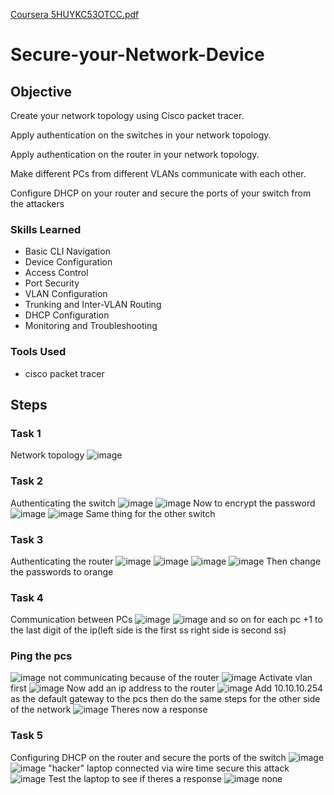[Coursera 5HUYKC53OTCC.pdf](https://github.com/user-attachments/files/18854021/Coursera.5HUYKC53OTCC.pdf)
# Secure-your-Network-Device

## Objective

 Create your network topology using Cisco packet tracer.

Apply authentication on the switches in your network topology. 

Apply authentication on the router in your network topology. 

Make different PCs from different VLANs communicate with each other. 

Configure DHCP on your router and secure the ports of your switch from the attackers



### Skills Learned
- Basic CLI Navigation
- Device Configuration
- Access Control
- Port Security
- VLAN Configuration
- Trunking and Inter-VLAN Routing
- DHCP Configuration
- Monitoring and Troubleshooting


### Tools Used
- cisco packet tracer


## Steps
### Task 1
Network topology 
![image](https://github.com/user-attachments/assets/a7807f9b-6ebd-4619-b629-0571f0b1a36f)
### Task 2
Authenticating the switch
![image](https://github.com/user-attachments/assets/3e11af44-3f95-42b1-bc34-5fbc284002a8)
![image](https://github.com/user-attachments/assets/ad2a5a49-9242-49a8-927b-cb0851c29e61)
Now to encrypt the password
![image](https://github.com/user-attachments/assets/eaa3e493-799a-4cd9-b9f6-4a631ede06d0)
![image](https://github.com/user-attachments/assets/c1a09368-5964-4770-bdb5-5a4d58152726)
Same thing for the other switch
### Task 3
Authenticating the router
![image](https://github.com/user-attachments/assets/6ed98824-8a81-4893-845f-41594aa6cabd)
![image](https://github.com/user-attachments/assets/7e1eca9c-fbff-436f-9b5b-e943362fcc63)
![image](https://github.com/user-attachments/assets/21c105c6-c8b4-425c-aa81-601df34a928b)
![image](https://github.com/user-attachments/assets/17ee809b-5312-41a8-92b1-babed0ccc8af)
Then change the passwords to orange
### Task 4
Communication between PCs 
![image](https://github.com/user-attachments/assets/f1748524-1410-4b03-aaaf-6b71562d79c7)
![image](https://github.com/user-attachments/assets/88c90012-fbcf-400f-935d-1690e49aa689)
and so on for each pc +1 to the last digit of the ip(left side is the first ss right side is second ss)
### Ping the pcs
![image](https://github.com/user-attachments/assets/d177a16f-e269-4861-af87-f1def2622607)
not communicating because of the router
![image](https://github.com/user-attachments/assets/ef5b3eed-2d95-402d-b5fa-318bfd5caf40)
Activate vlan first
![image](https://github.com/user-attachments/assets/f566c849-9616-4d7e-a281-7186d6f313e3)
Now add an ip address to the router
![image](https://github.com/user-attachments/assets/7cad9e1b-4c91-496b-8986-e71bc036b2a3)
Add 10.10.10.254 as the default gateway to the pcs
then do the same steps for the other side of the network
![image](https://github.com/user-attachments/assets/e5616b5b-a097-419f-b4bf-909a9c40d223)
Theres now a response 
### Task 5
Configuring DHCP on the router and secure the ports of the switch
![image](https://github.com/user-attachments/assets/7dd582ee-ba1d-416a-a149-f59fa27e499c)
![image](https://github.com/user-attachments/assets/c7af1307-d6b9-4b2c-8165-2b9c3c9ae097)
"hacker" laptop connected via wire time secure this attack
![image](https://github.com/user-attachments/assets/0f67254f-7c7d-4821-909f-f8396de10a76)
Test the laptop to see if theres a response
![image](https://github.com/user-attachments/assets/49dbea31-47cf-4b95-b398-e770dc564376)
none
